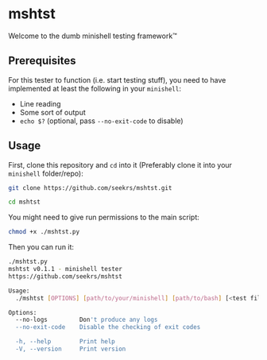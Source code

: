 # mshtst

Welcome to the dumb minishell testing framework:tm:

## Prerequisites

For this tester to function (i.e. start testing stuff), you need to have implemented at least the following in your `minishell`:
- Line reading
- Some sort of output
- `echo $?` (optional, pass `--no-exit-code` to disable)

## Usage

First, clone this repository and `cd` into it (Preferably clone it into your `minishell` folder/repo):
```bash
git clone https://github.com/seekrs/mshtst.git

cd mshtst
```

You might need to give run permissions to the main script:
```bash
chmod +x ./mshtst.py
```

Then you can run it:
```bash
./mshtst.py
mshtst v0.1.1 - minishell tester 
https://github.com/seekrs/mshtst 

Usage:
  ./mshtst [OPTIONS] [path/to/your/minishell] [path/to/bash] [<test files...>]

Options:
  --no-logs         Don't produce any logs
  --no-exit-code    Disable the checking of exit codes

  -h, --help        Print help
  -V, --version     Print version
```

